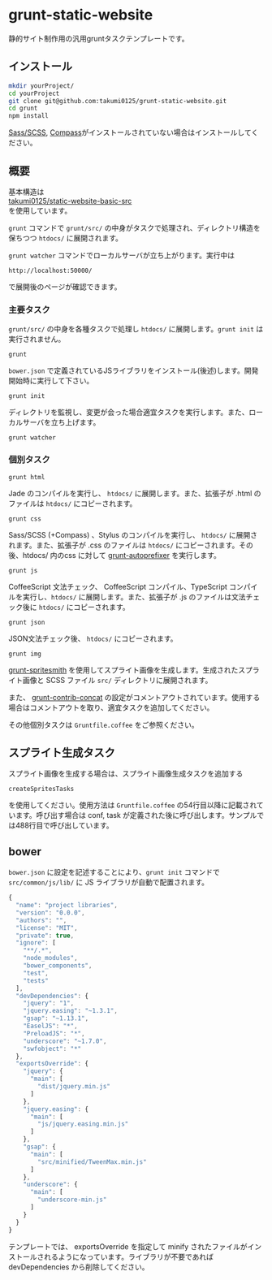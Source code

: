 grunt-static-website
===============================

静的サイト制作用の汎用gruntタスクテンプレートです。

## インストール
```bash
mkdir yourProject/
cd yourProject
git clone git@github.com:takumi0125/grunt-static-website.git
cd grunt
npm install
```
<a href="http://sass-lang.com/" target="_blank">Sass/SCSS</a>, <a href="http://compass-style.org/" target="_blank">Compass</a>がインストールされていない場合はインストールしてください。

## 概要

基本構造は  
<a href="https://github.com/takumi0125/static-website-basic-src" target="_blank">takumi0125/static-website-basic-src</a>  
を使用しています。


`grunt` コマンドで `grunt/src/` の中身がタスクで処理され、ディレクトリ構造を保ちつつ `htdocs/` に展開されます。

`grunt watcher` コマンドでローカルサーバが立ち上がります。実行中は
```
http://localhost:50000/
```
で展開後のページが確認できます。


### 主要タスク

`grunt/src/` の中身を各種タスクで処理し `htdocs/` に展開します。`grunt init` は実行されません。
```
grunt
```

`bower.json` で定義されているJSライブラリをインストール(後述)します。開発開始時に実行して下さい。
```
grunt init
```

ディレクトリを監視し、変更が会った場合適宜タスクを実行します。また、ローカルサーバを立ち上げます。
```
grunt watcher
```

### 個別タスク

```
grunt html
```
Jade のコンパイルを実行し、 `htdocs/` に展開します。また、拡張子が .html のファイルは `htdocs/` にコピーされます。

```
grunt css
```
Sass/SCSS (+Compass) 、Stylus のコンパイルを実行し、 `htdocs/` に展開されます。また、拡張子が .css のファイルは `htdocs/` にコピーされます。その後、htdocs/ 内のcss に対して <a href="https://github.com/nDmitry/grunt-autoprefixer" target="_blank">grunt-autoprefixer</a> を実行します。

```
grunt js
```
CoffeeScript 文法チェック、 CoffeeScript コンパイル、TypeScript コンパイルを実行し、`htdocs/` に展開します。また、拡張子が .js のファイルは文法チェック後に `htdocs/` にコピーされます。

```
grunt json
```
JSON文法チェック後、 `htdocs/` にコピーされます。

```
grunt img
```
<a href="https://github.com/Ensighten/grunt-spritesmith" target="_blank">grunt-spritesmith</a> を使用してスプライト画像を生成します。生成されたスプライト画像と SCSS ファイル `src/` ディレクトリに展開されます。

また、 <a href="https://github.com/gruntjs/grunt-contrib-concat" target="_blank">grunt-contrib-concat</a> の設定がコメントアウトされています。使用する場合はコメントアウトを取り、適宜タスクを追加してください。

その他個別タスクは `Gruntfile.coffee` をご参照ください。


## スプライト生成タスク

スプライト画像を生成する場合は、スプライト画像生成タスクを追加する
```
createSpritesTasks
```
を使用してください。使用方法は `Gruntfile.coffee` の54行目以降に記載されています。呼び出す場合は conf, task が定義された後に呼び出します。サンプルでは488行目で呼び出しています。



## bower

`bower.json` に設定を記述することにより、`grunt init` コマンドで `src/common/js/lib/` に JS ライブラリが自動で配置されます。

```js
{
  "name": "project libraries",
  "version": "0.0.0",
  "authors": "",
  "license": "MIT",
  "private": true,
  "ignore": [
    "**/.*",
    "node_modules",
    "bower_components",
    "test",
    "tests"
  ],
  "devDependencies": {
    "jquery": "1",
    "jquery.easing": "~1.3.1",
    "gsap": "~1.13.1",
    "EaselJS": "*",
    "PreloadJS": "*",
    "underscore": "~1.7.0",
    "swfobject": "*"
  },
  "exportsOverride": {
    "jquery": {
      "main": [
        "dist/jquery.min.js"
      ]
    },
    "jquery.easing": {
      "main": [
        "js/jquery.easing.min.js"
      ]
    },
    "gsap": {
      "main": [
        "src/minified/TweenMax.min.js"
      ]
    },
    "underscore": {
      "main": [
        "underscore-min.js"
      ]
    }
  }
}

```

テンプレートでは、 exportsOverride を指定して minify されたファイルがインストールされるようになっています。ライブラリが不要であれば devDependencies から削除してください。
